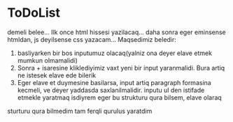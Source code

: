 # ToDoList
demeli belee...
Ilk once html hissesi yazilacaq...
daha sonra eger eminsense htmldan, js deyilsense css yazacam...
Maqsedimiz beledir:
1. basliyarken bir bos inputumuz olacaq(yalniz ona deyer elave etmek mumkun olmamalidi)
2. Sonra + isaresine kliklediyimiz vaxt yeni bir input yaranmalidi. Bura artiq ne istesek elave ede bilerik
3. Eger elave et duymesine basilarsa, input artiq paragraph formasina kecmeli, ve deyer yaddasda saxlanilmalidir.
inputu ul den istifade etmekle yaratmaq isdiyrem
eger bu strukturu qura bilsem, elave olaraq

sturturu qura bilmedim tam ferqli qurulus yaratdim